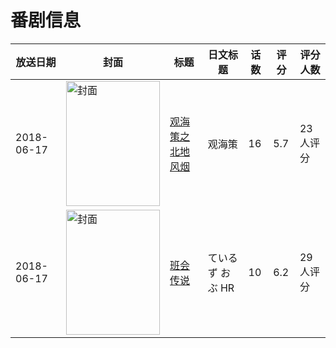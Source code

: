 # 番剧信息

|放送日期|封面|标题|日文标题|话数|评分|评分人数|
|---|---|---|---|---|---|---|
|2018-06-17|<img src="https://lain.bgm.tv/pic/cover/c/5e/d4/234080_7PrsB.jpg" alt="封面" style="width:150px;height:200px;object-fit:cover;">|[观海策之北地风烟](https://bangumi.tv/subject/234080)|观海策|16|5.7|23人评分|
|2018-06-17|<img src="https://lain.bgm.tv/pic/cover/c/03/b5/253922_i5BLr.jpg" alt="封面" style="width:150px;height:200px;object-fit:cover;">|[班会传说](https://bangumi.tv/subject/253922)|ているず おぶ HR|10|6.2|29人评分|
